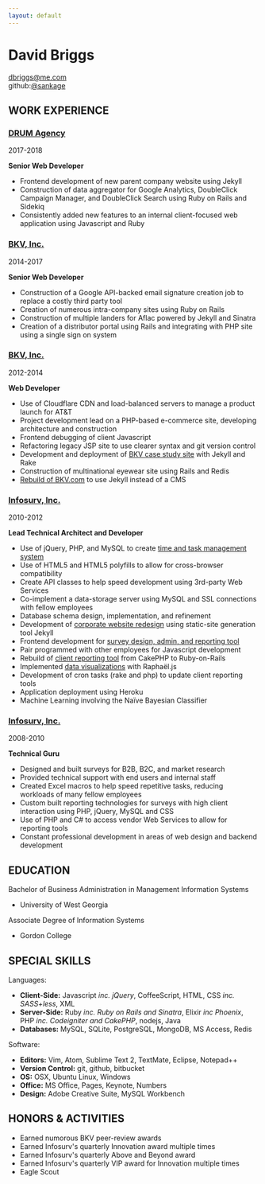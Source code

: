 ```yaml
---
layout: default
---
```


David Briggs
======================================================================
[dbriggs@me.com](mailto:dbriggs@me.com)  
github:[@sankage](https://github.com/sankage)


WORK EXPERIENCE
----------------------------------------------------------------------


### [DRUM Agency](http://www.drumagency.com)
2017-2018

**Senior Web Developer**

- Frontend development of new parent company website using Jekyll
- Construction of data aggregator for Google Analytics, DoubleClick Campaign
  Manager, and DoubleClick Search using Ruby on Rails and Sidekiq
- Consistently added new features to an internal client-focused web application
  using Javascript and Ruby

### [BKV, Inc.](http://www.bkv.com)
2014-2017

**Senior Web Developer**

- Construction of a Google API-backed email signature creation job to replace
  a costly third party tool
- Creation of numerous intra-company sites using Ruby on Rails
- Construction of multiple landers for Aflac powered by Jekyll and Sinatra
- Creation of a distributor portal using Rails and integrating with PHP site
  using a single sign on system

### [BKV, Inc.](http://www.bkv.com)
2012-2014

**Web Developer**

- Use of Cloudflare CDN and load-balanced servers to manage a product launch for
  AT&T
- Project development lead on a PHP-based e-commerce site, developing
  architecture and construction
- Frontend debugging of client Javascript
- Refactoring legacy JSP site to use clearer syntax and git version control
- Development and deployment of [BKV case study site](/bkv-case-study-site/)
  with Jekyll and Rake
- Construction of multinational eyewear site using Rails and Redis
- [Rebuild of BKV.com](/website-rebuild/) to use Jekyll instead of a CMS


### [Infosurv, Inc.](http://www.infosurv.com)
2010-2012

**Lead Technical Architect and Developer**

- Use of jQuery, PHP, and MySQL to create [time and task management
  system](/timesheets/)
- Use of HTML5 and HTML5 polyfills to allow for cross-browser compatibility
- Create API classes to help speed development using 3rd-party Web Services
- Co-implement a data-storage server using MySQL and SSL connections with fellow
  employees
- Database schema design, implementation, and refinement
- Development of [corporate website redesign](/website-redesign/) using
  static-site generation tool Jekyll
- Frontend development for [survey design, admin, and reporting
  tool](/survey-and-reporting-tool/)
- Pair programmed with other employees for Javascript development
- Rebuild of [client reporting tool](/smile_brands_portal/) from CakePHP to
  Ruby-on-Rails
- Implemented [data visualizations](/charts-and-graphs/) with Raphaël.js
- Development of cron tasks (rake and php) to update client reporting tools
- Application deployment using Heroku
- Machine Learning involving the Naïve Bayesian Classifier

### [Infosurv, Inc.](http://www.infosurv.com)
2008-2010

**Technical Guru**

- Designed and built surveys for B2B, B2C, and market research
- Provided technical support with end users and internal staff
- Created Excel macros to help speed repetitive tasks, reducing workloads of
  many fellow employees
- Custom built reporting technologies for surveys with high client interaction
  using PHP, jQuery, MySQL and CSS
- Use of PHP and C# to access vendor Web Services to allow for reporting tools
- Constant professional development in areas of web design and backend
  development


EDUCATION
----------------------------------------------------------------------

Bachelor of Business Administration in Management Information Systems
- University of West Georgia

Associate Degree of Information Systems
- Gordon College


SPECIAL SKILLS
----------------------------------------------------------------------

Languages:

- **Client-Side:** Javascript _inc. jQuery_, CoffeeScript, HTML, CSS _inc.
  SASS+less_, XML
- **Server-Side:** Ruby _inc. Ruby on Rails and Sinatra_, Elixir _inc Phoenix_,
  PHP _inc. Codeigniter and CakePHP_, nodejs, Java
- **Databases:** MySQL, SQLite, PostgreSQL, MongoDB, MS Access, Redis

Software:

- **Editors:** Vim, Atom, Sublime Text 2, TextMate, Eclipse, Notepad++
- **Version Control:** git, github, bitbucket
- **OS:** OSX, Ubuntu Linux, Windows
- **Office:** MS Office, Pages, Keynote, Numbers
- **Design:** Adobe Creative Suite, MySQL Workbench


HONORS & ACTIVITIES
----------------------------------------------------------------------

- Earned numorous BKV peer-review awards
- Earned Infosurv's quarterly Innovation award multiple times
- Earned Infosurv's quarterly Above and Beyond award
- Earned Infosurv's quarterly VIP award for Innovation multiple times
- Eagle Scout
